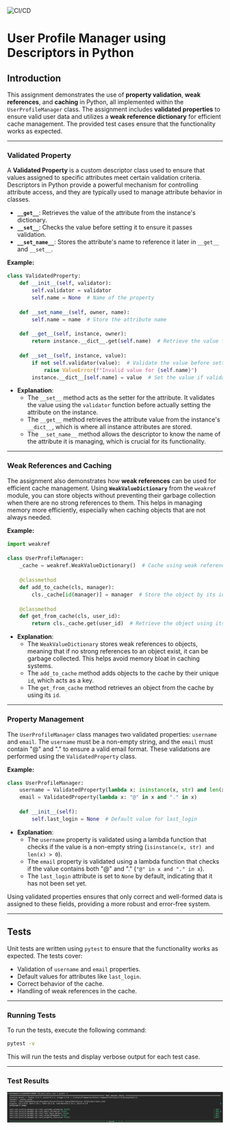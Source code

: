 ![CI/CD](https://github.com/FaizalSandanampusi/S23_Descriptor/workflows/Python%20Application/badge.svg?label=passingcolor=greentimestamp=1734458142)

# User Profile Manager using Descriptors in Python

## Introduction

This assignment demonstrates the use of **property validation**, **weak references**, and **caching** in Python, all implemented within the `UserProfileManager` class. The assignment includes **validated properties** to ensure valid user data and utilizes a **weak reference dictionary** for efficient cache management. The provided test cases ensure that the functionality works as expected.

---

### Validated Property

A **Validated Property** is a custom descriptor class used to ensure that values assigned to specific attributes meet certain validation criteria. Descriptors in Python provide a powerful mechanism for controlling attribute access, and they are typically used to manage attribute behavior in classes.

- **`__get__`**: Retrieves the value of the attribute from the instance's dictionary.
- **`__set__`**: Checks the value before setting it to ensure it passes validation.
- **`__set_name__`**: Stores the attribute's name to reference it later in `__get__` and `__set__`.

**Example:**
```python
class ValidatedProperty:
    def __init__(self, validator):
        self.validator = validator
        self.name = None  # Name of the property

    def __set_name__(self, owner, name):
        self.name = name  # Store the attribute name

    def __get__(self, instance, owner):
        return instance.__dict__.get(self.name)  # Retrieve the value from instance dictionary

    def __set__(self, instance, value):
        if not self.validator(value):  # Validate the value before setting
            raise ValueError(f"Invalid value for {self.name}")
        instance.__dict__[self.name] = value  # Set the value if validation passes
```

- **Explanation**:
  - The `__set__` method acts as the setter for the attribute. It validates the value using the `validator` function before actually setting the attribute on the instance.
  - The `__get__` method retrieves the attribute value from the instance's `__dict__`, which is where all instance attributes are stored.
  - The `__set_name__` method allows the descriptor to know the name of the attribute it is managing, which is crucial for its functionality.

---

### Weak References and Caching

The assignment also demonstrates how **weak references** can be used for efficient cache management. Using **`WeakValueDictionary`** from the `weakref` module, you can store objects without preventing their garbage collection when there are no strong references to them. This helps in managing memory more efficiently, especially when caching objects that are not always needed.

**Example:**
```python
import weakref

class UserProfileManager:
    _cache = weakref.WeakValueDictionary()  # Cache using weak references

    @classmethod
    def add_to_cache(cls, manager):
        cls._cache[id(manager)] = manager  # Store the object by its id

    @classmethod
    def get_from_cache(cls, user_id):
        return cls._cache.get(user_id)  # Retrieve the object using its id
```

- **Explanation**:
  - The `WeakValueDictionary` stores weak references to objects, meaning that if no strong references to an object exist, it can be garbage collected. This helps avoid memory bloat in caching systems.
  - The `add_to_cache` method adds objects to the cache by their unique `id`, which acts as a key.
  - The `get_from_cache` method retrieves an object from the cache by using its `id`.

---

### Property Management

The `UserProfileManager` class manages two validated properties: `username` and `email`. The `username` must be a non-empty string, and the `email` must contain "@" and "." to ensure a valid email format. These validations are performed using the `ValidatedProperty` class.

**Example:**
```python
class UserProfileManager:
    username = ValidatedProperty(lambda x: isinstance(x, str) and len(x) > 0)
    email = ValidatedProperty(lambda x: "@" in x and "." in x)

    def __init__(self):
        self.last_login = None  # Default value for last_login
```

- **Explanation**:
  - The `username` property is validated using a lambda function that checks if the value is a non-empty string (`isinstance(x, str) and len(x) > 0`).
  - The `email` property is validated using a lambda function that checks if the value contains both "@" and "." (`"@" in x and "." in x`).
  - The `last_login` attribute is set to `None` by default, indicating that it has not been set yet.

Using validated properties ensures that only correct and well-formed data is assigned to these fields, providing a more robust and error-free system.

---

## Tests

Unit tests are written using `pytest` to ensure that the functionality works as expected. The tests cover:
- Validation of `username` and `email` properties.
- Default values for attributes like `last_login`.
- Correct behavior of the cache.
- Handling of weak references in the cache.

---

### Running Tests
To run the tests, execute the following command:

```bash
pytest -v
```

This will run the tests and display verbose output for each test case.

---

### Test Results

![Test Results](image.png)

